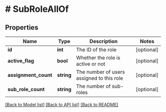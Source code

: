 # # SubRoleAllOf

## Properties

Name | Type | Description | Notes
------------ | ------------- | ------------- | -------------
**id** | **int** | The ID of the role | [optional]
**active_flag** | **bool** | Whether the role is active or not | [optional]
**assignment_count** | **string** | The number of users assigned to this role | [optional]
**sub_role_count** | **string** | The number of sub-roles | [optional]

[[Back to Model list]](../../README.md#models) [[Back to API list]](../../README.md#endpoints) [[Back to README]](../../README.md)
